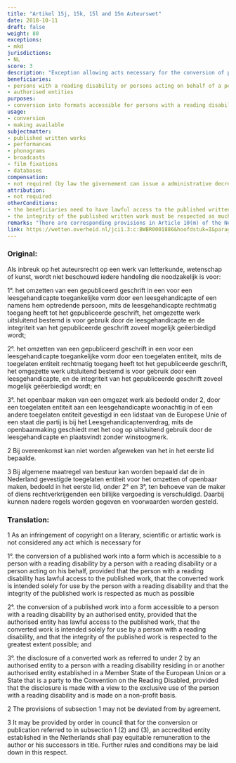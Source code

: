 ```yaml
---
title: "Artikel 15j, 15k, 15l and 15m Auteurswet"
date: 2018-10-11 
draft: false
weight: 80
exceptions:
- mkd
jurisdictions:
- NL
score: 3
description: "Exception allowing acts necessary for the conversion of published written works into a form which is accessible to persons with a reading disability solely for use by persons with a reading disability. Such acts can be carried out by persons with a reading disability (or persons acting on their behalf) or by entities specifically authorized to do so, provided that they have lawful access to the published written work." 
beneficiaries:
- persons with a reading disability or persons acting on behalf of a person with a reading disability
- authorised entities
purposes: 
- conversion into formats accessible for persons with a reading disability
usage:
- conversion
- making available 
subjectmatter:
- published written works
- performances
- phonograms
- broadcasts
- film fixations
- databases
compensation:
- not required (by law the givernement can issue a administrative decree that would require authorized entities to pay equitable remuneration to authors and rightholders, but the government has so far not made use of this option)
attribution: 
- not required
otherConditions: 
- the beneficiaries need to have lawful access to the published written work
- the integrity of the published written work must be respected as much as possible
remarks: "There are corresponding provisions in Article 10(m) of the Neighbouring Rights Act and 5.2 of the Database Act.<br /><br />Article 15j also allows authorised entities to disclose converted works to a persons with a reading disability or another authorised entity in another Member State of the European Union or a State that is a party to the Convention on the Reading Disabled, provided that the disclosure is made with a view to the exclusive use of the person with a reading disability and is made on a non-profit basis. Article 15k further allows for the importation by a reading disabled person or an authorised entity of a work converted by an authorised entity in another Member State of the European Union or a State party to the Convention on Reading Disabilities.<br /><br />Article 15m(b) defines a published written works as 'a literary, scientific or artistic work in the form of a book, journal, newspaper, magazine or other type of writing, notation including sheet music and related illustrations, on any medium, including audio formats, which is protected by copyright and has been made available to the public'.<br /><br />The exception cannot be overriden by contract."
link: https://wetten.overheid.nl/jci1.3:c:BWBR0001886&hoofdstuk=I&paragraaf=6&artikel=15j
---
```

### Original: 

Als inbreuk op het auteursrecht op een werk van letterkunde, wetenschap of kunst, wordt niet beschouwd iedere handeling die noodzakelijk is voor:

1°. het omzetten van een gepubliceerd geschrift in een voor een leesgehandicapte toegankelijke vorm door een leesgehandicapte of een namens hem optredende persoon, mits de leesgehandicapte rechtmatig toegang heeft tot het gepubliceerde geschrift, het omgezette werk uitsluitend bestemd is voor gebruik door de leesgehandicapte en de integriteit van het gepubliceerde geschrift zoveel mogelijk geëerbiedigd wordt;

2°. het omzetten van een gepubliceerd geschrift in een voor een leesgehandicapte toegankelijke vorm door een toegelaten entiteit, mits de toegelaten entiteit rechtmatig toegang heeft tot het gepubliceerde geschrift, het omgezette werk uitsluitend bestemd is voor gebruik door een leesgehandicapte, en de integriteit van het gepubliceerde geschrift zoveel mogelijk geëerbiedigd wordt; en

3°. het openbaar maken van een omgezet werk als bedoeld onder 2, door een toegelaten entiteit aan een leesgehandicapte woonachtig in of een andere toegelaten entiteit gevestigd in een lidstaat van de Europese Unie of een staat die partij is bij het Leesgehandicaptenverdrag, mits de openbaarmaking geschiedt met het oog op uitsluitend gebruik door de leesgehandicapte en plaatsvindt zonder winstoogmerk.

2 Bij overeenkomst kan niet worden afgeweken van het in het eerste lid bepaalde.

3 Bij algemene maatregel van bestuur kan worden bepaald dat de in Nederland gevestigde toegelaten entiteit voor het omzetten of openbaar maken, bedoeld in het eerste lid, onder 2° en 3°, ten behoeve van de maker of diens rechtverkrijgenden een billijke vergoeding is verschuldigd. Daarbij kunnen nadere regels worden gegeven en voorwaarden worden gesteld.

### Translation: 


1 As an infringement of copyright on a literary, scientific or artistic work is not considered any act which is necessary for

1°. the conversion of a published work into a form which is accessible to a person with a reading disability by a person with a reading disability or a person acting on his behalf, provided that the person with a reading disability has lawful access to the published work, that the converted work is intended solely for use by the person with a reading disability and that the integrity of the published work is respected as much as possible

2°. the conversion of a published work into a form accessible to a person with a reading disability by an authorised entity, provided that the authorised entity has lawful access to the published work, that the converted work is intended solely for use by a person with a reading disability, and that the integrity of the published work is respected to the greatest extent possible; and

3°. the disclosure of a converted work as referred to under 2 by an authorised entity to a person with a reading disability residing in or another authorised entity established in a Member State of the European Union or a State that is a party to the Convention on the Reading Disabled, provided that the disclosure is made with a view to the exclusive use of the person with a reading disability and is made on a non-profit basis.

2 The provisions of subsection 1 may not be deviated from by agreement.

3 It may be provided by order in council that for the conversion or publication referred to in subsection 1 (2) and (3), an accredited entity established in the Netherlands shall pay equitable remuneration to the author or his successors in title. Further rules and conditions may be laid down in this respect.